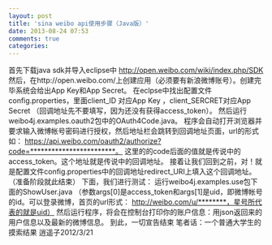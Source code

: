 ```yaml
---
layout: post
title: 'sina weibo api使用步骤（Java版）'
date: 2013-08-24 07:53
comments: true
categories: 
---
```

首先下载java sdk并导入eclipse中 http://open.weibo.com/wiki/index.php/SDK
然后，在http://open.weibo.com/上创建应用（必须要有新浪微博账号）。创建完毕系统会给出App Key和App Secret。
在eclpse中找出配置文件config.properties，里面client_ID 对应App Key ，client_SERCRET对应App Secret
（回调地址先不要填写，因为还没有获得access_token）。
然后运行weibo4j.examples.oauth2包中的OAuth4Code.java。
程序会自动打开浏览器并要求输入微博帐号密码进行授权，然后地址栏会跳转到回调地址页面，url的形式如：
https://api.weibo.com/oauth2/authorize?code=************************。
这里的的code后面的值就是传说中的access_token。这个地址就是传说中的回调地址。
接着让我们回到之前，对！就是配置文件config.properties中的回调地址redirect_URI上填入这个回调地址。
（准备阶段就此结束）
下面，我们进行测试：
运行weibo4j.examples.use包下面的ShowUser.java
（参数args[0]是access_token和args[1]是uid，即微博帐号的id。可以登录微博，首页的url形式：
http://weibo.com/u/********，星号所代表的就是uid）
然后运行程序，将会在控制台打印你的账户信息：用json返回来的用户信息以及最新的微博信息。
到此，一切宣告结束
笔者话：一个普通大学生的摸索结果
逍遥子2012/3/21